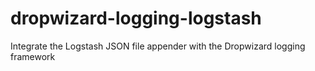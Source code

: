 # dropwizard-logging-logstash
Integrate the Logstash JSON file appender with the Dropwizard logging framework
